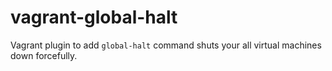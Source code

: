 # vagrant-global-halt

Vagrant plugin to add `global-halt` command shuts your all virtual machines down forcefully.


